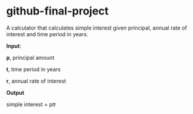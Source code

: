 # github-final-project

A calculator that calculates simple interest given principal, annual rate of interest and time period in years.

**Input**:

   **p**, principal amount
   
   **t**, time period in years
   
   **r**, annual rate of interest
   
**Output**

   simple interest = p*t*r
